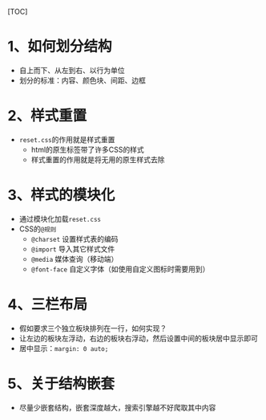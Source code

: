 [TOC]

# 1、如何划分结构

- 自上而下、从左到右、以行为单位
- 划分的标准：内容、颜色块、间距、边框

# 2、样式重置

- `reset.css`的作用就是样式重置
  - html的原生标签带了许多CSS的样式
  - 样式重置的作用就是将无用的原生样式去除

# 3、样式的模块化

- 通过模块化加载`reset.css`
- CSS的`@规则`
  - `@charset`    设置样式表的编码
  - `@import`    导入其它样式文件
  - `@media`    媒体查询（移动端）
  - `@font-face`    自定义字体（如使用自定义图标时需要用到）

# 4、三栏布局

- 假如要求三个独立板块排列在一行，如何实现？
- 让左边的板块左浮动，右边的板块右浮动，然后设置中间的板块居中显示即可
- 居中显示：`margin: 0 auto;`

# 5、关于结构嵌套

- 尽量少嵌套结构，嵌套深度越大，搜索引擎越不好爬取其中内容